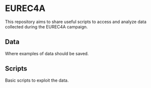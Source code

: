 # EUREC4A

This repository aims to share useful scripts to access and analyze data collected during the EUREC4A campaign.

## Data

Where examples of data should be saved.

## Scripts

 Basic scripts to exploit the data.


